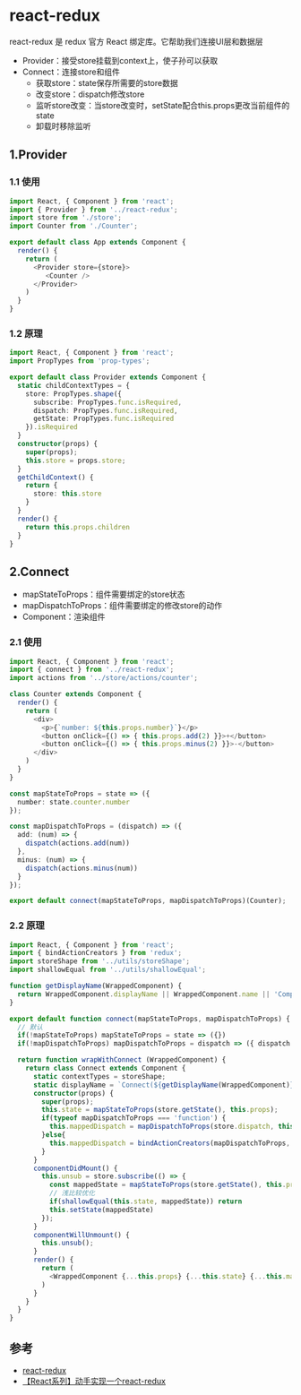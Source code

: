 # react-redux

react-redux 是 redux 官方 React 绑定库。它帮助我们连接UI层和数据层

- Provider：接受store挂载到context上，使子孙可以获取
- Connect：连接store和组件
  - 获取store：state保存所需要的store数据
  - 改变store：dispatch修改store
  - 监听store改变：当store改变时，setState配合this.props更改当前组件的state
  - 卸载时移除监听

## 1.Provider

### 1.1 使用

```typescript jsx
import React, { Component } from 'react';
import { Provider } from '../react-redux';
import store from './store';
import Counter from './Counter';

export default class App extends Component {
  render() {
    return (
      <Provider store={store}>
         <Counter />
      </Provider>
    )
  }
}
```

### 1.2 原理

```typescript jsx
import React, { Component } from 'react';
import PropTypes from 'prop-types';

export default class Provider extends Component {
  static childContextTypes = {
    store: PropTypes.shape({
      subscribe: PropTypes.func.isRequired,
      dispatch: PropTypes.func.isRequired,
      getState: PropTypes.func.isRequired
    }).isRequired
  }
  constructor(props) {
    super(props);
    this.store = props.store;
  }
  getChildContext() {
    return {
      store: this.store
    }
  }
  render() {
    return this.props.children
  }
}
```

## 2.Connect

- mapStateToProps：组件需要绑定的store状态
- mapDispatchToProps：组件需要绑定的修改store的动作
- Component：渲染组件

### 2.1 使用

```typescript jsx
import React, { Component } from 'react';
import { connect } from '../react-redux';
import actions from '../store/actions/counter';

class Counter extends Component {
  render() {
    return (
      <div>
        <p>{`number: ${this.props.number}`}</p>
        <button onClick={() => { this.props.add(2) }}>+</button>
        <button onClick={() => { this.props.minus(2) }}>-</button>
      </div>
    )
  }
}

const mapStateToProps = state => ({
  number: state.counter.number
});

const mapDispatchToProps = (dispatch) => ({
  add: (num) => {
    dispatch(actions.add(num))
  },
  minus: (num) => {
    dispatch(actions.minus(num))
  }
});

export default connect(mapStateToProps, mapDispatchToProps)(Counter);
```

### 2.2 原理

```typescript jsx
import React, { Component } from 'react';
import { bindActionCreators } from 'redux';
import storeShape from '../utils/storeShape';
import shallowEqual from '../utils/shallowEqual';

function getDisplayName(WrappedComponent) {
  return WrappedComponent.displayName || WrappedComponent.name || 'Component';
}

export default function connect(mapStateToProps, mapDispatchToProps) {
  // 默认
  if(!mapStateToProps) mapStateToProps = state => ({})
  if(!mapDispatchToProps) mapDispatchToProps = dispatch => ({ dispatch })

  return function wrapWithConnect (WrappedComponent) {
    return class Connect extends Component {
      static contextTypes = storeShape;
      static displayName = `Connect(${getDisplayName(WrappedComponent)})`;
      constructor(props) {
        super(props);
        this.state = mapStateToProps(store.getState(), this.props);
        if(typeof mapDispatchToProps === 'function') {
          this.mappedDispatch = mapDispatchToProps(store.dispatch, this.props);
        }else{
          this.mappedDispatch = bindActionCreators(mapDispatchToProps, store.dispatch);
        }
      }
      componentDidMount() {
        this.unsub = store.subscribe(() => {
          const mappedState = mapStateToProps(store.getState(), this.props);
          // 浅比较优化
          if(shallowEqual(this.state, mappedState)) return
          this.setState(mappedState)
        });
      }
      componentWillUnmount() {
        this.unsub();
      }
      render() {
        return (
          <WrappedComponent {...this.props} {...this.state} {...this.mappedDispatch} />
        )
      }
    }
  }
}
```

## 参考

- [react-redux](https://github.com/reduxjs/react-redux)
- [【React系列】动手实现一个react-redux](https://juejin.im/post/5d9ca65be51d45782c23fab7#heading-0)
